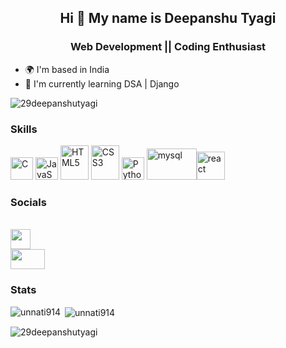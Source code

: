 <h2 align="center"> Hi 👋 My name is Deepanshu Tyagi </h2>


<h3 align="center"> Web Development || Coding Enthusiast </h3>


* 🌍  I'm based in India
* 🧠  I'm currently learning DSA | Django
<p align="left"> <img src="https://komarev.com/ghpvc/?username=29deepanshutyagi&label=Profile%20views&color=0e75b6&style=flat" alt="29deepanshutyagi" /> </p>

### Skills

<p align="left">
<a href="https://www.w3schools.com/c/c_intro.php" target="_blank" rel="noreferrer"><img src="https://upload.wikimedia.org/wikipedia/commons/thumb/1/18/C_Programming_Language.svg/695px-C_Programming_Language.svg.png" width="36" height="36" alt="C" /></a>  <a href="https://developer.mozilla.org/en-US/docs/Web/JavaScript" target="_blank" rel="noreferrer"><img src="https://cdn-icons-png.flaticon.com/512/5968/5968292.png" width="36" height="36" alt="JavaScript" /></a>  <a href="https://developer.mozilla.org/en-US/docs/Glossary/HTML5" target="_blank" rel="noreferrer"><img src="https://upload.wikimedia.org/wikipedia/commons/thumb/6/61/HTML5_logo_and_wordmark.svg/2048px-HTML5_logo_and_wordmark.svg.png" width="45" height="55" alt="HTML5" /></a>  <a href="https://www.w3.org/TR/CSS/#css" target="_blank" rel="noreferrer"><img src="https://upload.wikimedia.org/wikipedia/commons/thumb/d/d5/CSS3_logo_and_wordmark.svg/1200px-CSS3_logo_and_wordmark.svg.png" width="45" height="55" alt="CSS3" /></a>    <a href="https://www.python.org/" target="_blank" rel="noreferrer"><img src="https://upload.wikimedia.org/wikipedia/commons/thumb/c/c3/Python-logo-notext.svg/1869px-Python-logo-notext.svg.png" width="36" height="36" alt="Python" /></a>   <a href="https://www.mysql.com/" target="_blank" rel="noreferrer"><img src="https://www.vectorlogo.zone/logos/mysql/mysql-ar21.png" width="80" height="50" alt="mysql" /></a><a href="https://react.dev/" target="_blank" rel="noreferrer"><img src="https://cdn.worldvectorlogo.com/logos/react-1.svg" width="45" height="45" alt="react" /></a>


</p>

### Socials 
<br>
 <a href="https://www.linkedin.com/in/deepanshu-tyagi-2122ab268" target="_blank" rel="noreferrer"><img src="https://static.cdn.wisestamp.com/wp-content/uploads/2021/01/linkedin-icon-circle.png" width="32" height="32" /></a> <br> <a href="https://mailto:29deepanshutyagi@gmail.com" target="_blank" rel="noreferrer"><img src="https://1000logos.net/wp-content/uploads/2018/05/Gmail-Logo.jpg" width="55" height="32" /></a></p>



### Stats

<p><img align="left" src="https://github-readme-stats.vercel.app/api/top-langs?username=29deepanshutyagi&show_icons=true&locale=en&layout=compact&access_token=${process.env.PAT_1}" alt="unnati914" /></p>


<p>&nbsp;<img align="center" src="https://github-readme-stats.vercel.app/api?username=29deepanshutyagi&show_icons=true&locale=en&access_token=${process.env.PAT_1}" alt="unnati914" /></p>

<p><img align="center" src="https://github-readme-streak-stats.herokuapp.com/?user=29deepanshutyagi&" alt="29deepanshutyagi" /></p>

